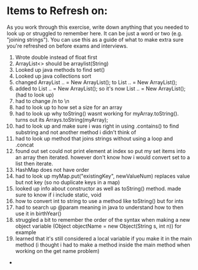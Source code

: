 # Items to Refresh on:

As you work through this exercise, write down anything that you needed to look up or struggled to remember here. It can be just a word or two (e.g. "joining strings"). You can use this as a guide of what to make extra sure you're refreshed on before exams and interviews.

1. Wrote double instead of float first
2. ArrayList<> should be arraylist(String)
3. Looked up java methods to find set()
4. Looked up java collections sort
5. changed ArrayList .. = New ArrayList<String>(); to List .. = New ArrayList<String>();
6. added <String> to List .. = New ArrayList<String>(); so it's now List<String> .. = New ArrayList<String>(); (had to look up)
7. had to change /n to \n
8. had to look up to how set a size for an array
9. had to look up why toString() wasnt working for myArray.toString(). turns out its Arrays.toString(myArray);
10. had to look up and make sure i was right in using .contains() to find substring and not another method i didn't think of
11. had to look up method that joins strings without using a loop and .concat
12. found out set could not print element at index so put my set items into an array then iterated. however don't know how i would convert set to a list then iterate.
13. HashMap does not have order
14. had to look up myMap.put("existingKey", newValueNum) replaces value but not key (so no duplicate keys in a map)
15. looked up info about constructor as well as toString() method. made sure to know if i include static, void
16. how to convert int to string to use a method like toString() but for ints
17. had to search up @param meaning in java to understand how to then use it in birthYear()
18. struggled a bit to remember the order of the syntax when making a new object variable (Object objectName = new Object(String s, int n)) for example
19. learned that it's still considered a local variable if you make it in the main method (i thought i had to make a method inside the main method when working on the get name problem)
- 
